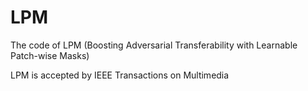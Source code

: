 # LPM
The code of LPM (Boosting Adversarial Transferability with Learnable Patch-wise Masks)  

LPM is accepted by IEEE Transactions on Multimedia
